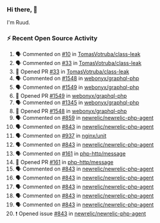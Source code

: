 ### Hi there, 👋

I'm Ruud.
 
### :zap: Recent Open Source Activity

<!--START_SECTION:activity-->
1. 🗣 Commented on [#10](https://github.com/TomasVotruba/class-leak/issues/10#issuecomment-2019858863) in [TomasVotruba/class-leak](https://github.com/TomasVotruba/class-leak)
2. 🗣 Commented on [#33](https://github.com/TomasVotruba/class-leak/pull/33#issuecomment-2019806666) in [TomasVotruba/class-leak](https://github.com/TomasVotruba/class-leak)
3. 💪 Opened PR [#33](https://github.com/TomasVotruba/class-leak/pull/33) in [TomasVotruba/class-leak](https://github.com/TomasVotruba/class-leak)
4. 🗣 Commented on [#1548](https://github.com/webonyx/graphql-php/pull/1548#issuecomment-2019456627) in [webonyx/graphql-php](https://github.com/webonyx/graphql-php)
5. 🗣 Commented on [#1549](https://github.com/webonyx/graphql-php/pull/1549#issuecomment-2019456200) in [webonyx/graphql-php](https://github.com/webonyx/graphql-php)
6. 💪 Opened PR [#1549](https://github.com/webonyx/graphql-php/pull/1549) in [webonyx/graphql-php](https://github.com/webonyx/graphql-php)
7. 🗣 Commented on [#1345](https://github.com/webonyx/graphql-php/issues/1345#issuecomment-2016740111) in [webonyx/graphql-php](https://github.com/webonyx/graphql-php)
8. 💪 Opened PR [#1548](https://github.com/webonyx/graphql-php/pull/1548) in [webonyx/graphql-php](https://github.com/webonyx/graphql-php)
9. 🗣 Commented on [#859](https://github.com/newrelic/newrelic-php-agent/issues/859#issuecomment-2012051804) in [newrelic/newrelic-php-agent](https://github.com/newrelic/newrelic-php-agent)
10. 🗣 Commented on [#843](https://github.com/newrelic/newrelic-php-agent/issues/843#issuecomment-2006916368) in [newrelic/newrelic-php-agent](https://github.com/newrelic/newrelic-php-agent)
11. 🗣 Commented on [#937](https://github.com/nginx/unit/issues/937#issuecomment-1995203549) in [nginx/unit](https://github.com/nginx/unit)
12. 🗣 Commented on [#843](https://github.com/newrelic/newrelic-php-agent/issues/843#issuecomment-1991733039) in [newrelic/newrelic-php-agent](https://github.com/newrelic/newrelic-php-agent)
13. 🗣 Commented on [#161](https://github.com/php-http/message/pull/161#issuecomment-1983294815) in [php-http/message](https://github.com/php-http/message)
14. 💪 Opened PR [#161](https://github.com/php-http/message/pull/161) in [php-http/message](https://github.com/php-http/message)
15. 🗣 Commented on [#843](https://github.com/newrelic/newrelic-php-agent/issues/843#issuecomment-1980966170) in [newrelic/newrelic-php-agent](https://github.com/newrelic/newrelic-php-agent)
16. 🗣 Commented on [#843](https://github.com/newrelic/newrelic-php-agent/issues/843#issuecomment-1980944621) in [newrelic/newrelic-php-agent](https://github.com/newrelic/newrelic-php-agent)
17. 🗣 Commented on [#843](https://github.com/newrelic/newrelic-php-agent/issues/843#issuecomment-1980454672) in [newrelic/newrelic-php-agent](https://github.com/newrelic/newrelic-php-agent)
18. 🗣 Commented on [#843](https://github.com/newrelic/newrelic-php-agent/issues/843#issuecomment-1978481314) in [newrelic/newrelic-php-agent](https://github.com/newrelic/newrelic-php-agent)
19. 🗣 Commented on [#843](https://github.com/newrelic/newrelic-php-agent/issues/843#issuecomment-1978466115) in [newrelic/newrelic-php-agent](https://github.com/newrelic/newrelic-php-agent)
20. ❗ Opened issue [#843](https://github.com/newrelic/newrelic-php-agent/issues/843) in [newrelic/newrelic-php-agent](https://github.com/newrelic/newrelic-php-agent)
<!--END_SECTION:activity-->
